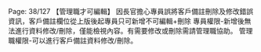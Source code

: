 Page: 38/127
【管理職才可編輯】
因長官擔心專員誤將客戶備註刪除及修改錯誤資訊，客戶備註欄位從上版後起專員只可新增不可編輯+刪除
專員權限-新增後無法進行資料修改/刪除，僅能檢視內容。有需要修改或刪除需請管理職協助。
管理職權限-可以進行客戶備註資料修改/刪除。